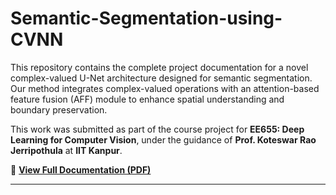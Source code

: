 # Semantic-Segmentation-using-CVNN
This repository contains the complete project documentation for a novel complex-valued U-Net architecture designed for semantic segmentation. Our method integrates complex-valued operations with an attention-based feature fusion (AFF) module to enhance spatial understanding and boundary preservation.

This work was submitted as part of the course project for **EE655: Deep Learning for Computer Vision**, under the guidance of **Prof. Koteswar Rao Jerripothula** at **IIT Kanpur**.

📘 **[View Full Documentation (PDF)](./CVNN_Segmentation_Group_30.pdf)**

---
